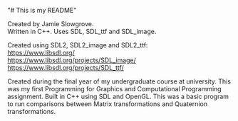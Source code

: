 "# This is my README"  
  
Created by Jamie Slowgrove.  
Written in C++. 
Uses SDL, SDL_ttf and SDL_image. 
  
Created using SDL2, SDL2_image and SDL2_ttf:  
https://www.libsdl.org/  
https://www.libsdl.org/projects/SDL_image/  
https://www.libsdl.org/projects/SDL_ttf/  

Created during the final year of my undergraduate course at university. This was my first Programming for Graphics and Computational Programming assignment. Built in C++ using SDL and OpenGL. This was a basic program to run comparisons between Matrix  transformations and Quaternion transformations.
